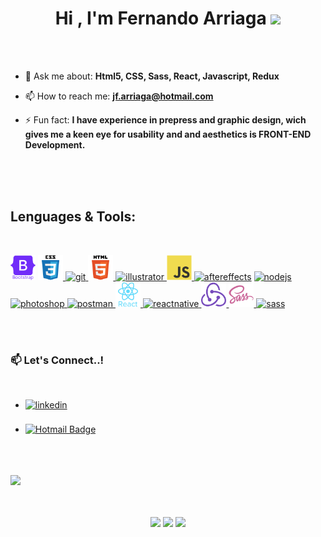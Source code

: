 <h1 align="center"><b>Hi , I'm Fernando Arriaga </b><img src="https://media.giphy.com/media/hvRJCLFzcasrR4ia7z/giphy.gif" width="35"></h1>


<br>
<br>

- 💬 Ask me about:  **Html5, CSS, Sass, React, Javascript,  Redux**

- 📫 How to reach me:  **jf.arriaga@hotmail.com**


- ⚡ Fun fact:  **I have experience in prepress and graphic design, wich gives me a keen eye for usability and and aesthetics is FRONT-END Development.**


<br>
<br>
<br>
<h2>Lenguages & Tools:</h2>
<br>
<p align="left">  
<a href="https://getbootstrap.com" target="_blank"> 
	<img src="https://raw.githubusercontent.com/devicons/devicon/master/icons/bootstrap/bootstrap-plain-wordmark.svg" alt="bootstrap" width="40" height="40"/></a> 
 <a href="https://www.w3schools.com/css/" target="_blank">
	 <img src="https://raw.githubusercontent.com/devicons/devicon/master/icons/css3/css3-original-wordmark.svg" alt="css3" width="40" height="40"/> </a> 
     <a href="https://git-scm.com/" target="_blank">
	     <img src="https://www.vectorlogo.zone/logos/git-scm/git-scm-icon.svg" alt="git" width="40" height="40"/> </a> 
      <a href="https://www.w3.org/html/" target="_blank"> 
	      <img src="https://raw.githubusercontent.com/devicons/devicon/master/icons/html5/html5-original-wordmark.svg" alt="html5" width="40" height="40"/> </a>
       <a href="https://www.adobe.com/in/products/illustrator.html" target="_blank"> 
	       <img src="https://www.vectorlogo.zone/logos/adobe_illustrator/adobe_illustrator-icon.svg" alt="illustrator" width="40" height="40"/> </a>
  <a href="https://developer.mozilla.org/en-US/docs/Web/JavaScript" target="_blank"> 
	  <img src="https://raw.githubusercontent.com/devicons/devicon/master/icons/javascript/javascript-original.svg" alt="javascript" width="40" height="40"/> </a>
     <a href="https://www.adobe.com/mx/products/aftereffects.html" target="_blank">
     	<img src="https://cdn.worldvectorlogo.com/logos/after-effects-1.svg" alt="aftereffects" width="40" height="40"/></a>
	<a href="https://nodejs.org" target="_blank"> 
	     <img src="https://cdn.worldvectorlogo.com/logos/nodejs-3.svg" alt="nodejs" width="40" height="40"/> </a>
      <a href="https://www.photoshop.com/en" target="_blank"> 
	      <img src="https://cdn.worldvectorlogo.com/logos/adobe-photoshop-2.svg" alt="photoshop" width="40" height="40"/> </a>
	<a href="https://postman.com" target="_blank"> 
		<img src="https://www.vectorlogo.zone/logos/getpostman/getpostman-icon.svg" alt="postman" width="40" height="40"/> </a> 
  <a href="https://reactjs.org/" target="_blank"> 
	  <img src="https://raw.githubusercontent.com/devicons/devicon/master/icons/react/react-original-wordmark.svg" alt="react" width="40" height="40"/> </a> 
   <a href="https://reactnative.dev/" target="_blank"> 
	   <img src="https://reactnative.dev/img/header_logo.svg" alt="reactnative" width="40" height="40"/> </a> 
    <a href="https://redux.js.org" target="_blank"> 
	    <img src="https://raw.githubusercontent.com/devicons/devicon/master/icons/redux/redux-original.svg" alt="redux" width="40" height="40"/> </a>
     <a href="https://sass-lang.com" target="_blank"> 
	     <img src="https://raw.githubusercontent.com/devicons/devicon/master/icons/sass/sass-original.svg" alt="sass" width="40" height="40"/> </a> 
	<a href="https://www.typescriptlang.org/" target="_blank">
		<img src="https://cdn.worldvectorlogo.com/logos/typescript.svg" alt="sass" width="40" height="40"/>
	</a>
</p>


</div>
<br>
<br>
<h3>📫 Let's Connect..!</h3>
<br>
<div align='left'>

<ul>

<li>
<a href="https://www.linkedin.com/in/fernandoarriagan/" target="_blank">
<img src="https://img.shields.io/badge/linkedin:  fernandoarriagan-%2300acee.svg?color=405DE6&style=for-the-badge&logo=linkedin&logoColor=white" alt=linkedin style="margin-bottom: 5px;"/>
</a>
</li>

<br>

<li>
<a href="mailto:jf.arriagan@hotmail.com" target="_blank">
<img src="https://img.shields.io/badge/Hotmail:%20fernandoarriaga-%230078D4.svg?style=for-the-badge&logo=microsoft-outlook&logoColor=white" alt="Hotmail Badge" />
</a>
</li>
	
</ul>

<br>
<br>
<br>
<img src="https://user-images.githubusercontent.com/73097560/115834477-dbab4500-a447-11eb-908a-139a6edaec5c.gif">
<br>
<br>
<br>

<div align='center'>



<p align = "center">
  <img src = "https://github-readme-stats.vercel.app/api?username=FernandoArriagaN&theme=tokyonight&show_icons=true&hide_border=true&count_private=true">
  <img src = "https://github-readme-streak-stats.herokuapp.com/?user=FernandoArriagaN&theme=tokyonight&hide_border=true">
  <img src = "https://github-readme-stats.vercel.app/api/top-langs/?username=FernandoArriagaN&theme=tokyonight&show_icons=true&hide_border=true&layout=compact">
</p>


  

